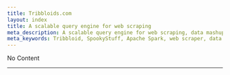 ```yaml
---
title: Tribbloids.com
layout: index
title: A scalable query engine for web scraping
meta_description: A scalable query engine for web scraping, data mashup, and acceptance QA. Certified for Apache Spark.
meta_keywords: Tribbloid, SpookyStuff, Apache Spark, web scraper, data mining
---
```


No Content

---
